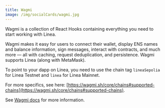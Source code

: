```yaml
---
title: Wagmi
image: /img/socialCards/wagmi.jpg
---
```


Wagmi is a collection of React Hooks containing everything you need to start working with Linea.

Wagmi makes it easy for users to connect their wallet, display ENS names and balance information,
sign messages, interact with contracts, and much more — all with caching, request deduplication,
and persistence. Wagmi supports Linea (along with MetaMask).

To point to your dapp on Linea, you need to use the chain tag `lineaSepolia` for Linea Testnet
and `linea` for Linea Mainnet.

For more specifics, see here: [https://wagmi.sh/core/chains#supported-chains](https://wagmi.sh/core/chains#supported-chains).

See [Wagmi docs](https://wagmi.sh/) for more information.

